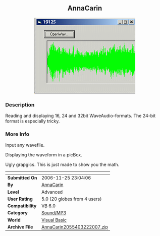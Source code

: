 ﻿<div align="center">

## AnnaCarin

<img src="PIC20073211459476808.gif">
</div>

### Description

Reading and displaying 16, 24 and 32bit WaveAudio-formats. The 24-bit format is especially tricky.
 
### More Info
 
Input any wavefile.

Displaying the waveform in a picBox.

Ugly grapgics. This is just made to show you the math.


<span>             |<span>
---                |---
**Submitted On**   |2006-11-25 23:04:06
**By**             |[AnnaCarin](https://github.com/Planet-Source-Code/PSCIndex/blob/master/ByAuthor/annacarin.md)
**Level**          |Advanced
**User Rating**    |5.0 (20 globes from 4 users)
**Compatibility**  |VB 6\.0
**Category**       |[Sound/MP3](https://github.com/Planet-Source-Code/PSCIndex/blob/master/ByCategory/sound-mp3__1-45.md)
**World**          |[Visual Basic](https://github.com/Planet-Source-Code/PSCIndex/blob/master/ByWorld/visual-basic.md)
**Archive File**   |[AnnaCarin2055403222007\.zip](https://github.com/Planet-Source-Code/annacarin-annacarin__1-68179/archive/master.zip)








